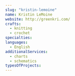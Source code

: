 ```yaml
---
slug: "kristin-lemoine"
name: Kristin LeMoine
website: http://greenkri.com/
crafts:
  - knitting
  - crochet
specialties:
languages:
  - English
additionalServices:
  - charts
  - schematics
typesOfProjects:
---
```

